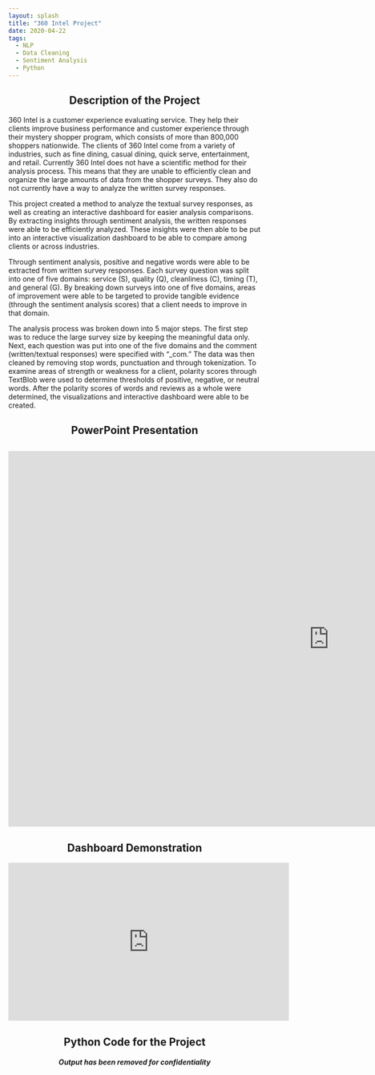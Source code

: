 ```yaml
---
layout: splash
title: "360 Intel Project"
date: 2020-04-22
tags:
  - NLP
  - Data Cleaning
  - Sentiment Analysis
  - Python
---
```

<h2><center>Description of the Project</center></h2>
<p>
  360 Intel is a customer experience evaluating service. They help their clients improve business performance and customer experience through their mystery shopper program, which consists of more than 800,000 shoppers nationwide. The clients of 360 Intel come from a variety of industries, such as fine dining, casual dining, quick serve, entertainment, and retail. Currently 360 Intel does not have a scientific method for their analysis process. This means that they are unable to efficiently clean and organize the large amounts of data from the shopper surveys. They also do not currently have a way to analyze the written survey responses.  
</p>
<p>
  This project created a method to analyze the textual survey responses, as well as creating an interactive dashboard for easier analysis comparisons. By extracting insights through sentiment analysis, the written responses were able to be efficiently analyzed. These insights were then able to be put into an interactive visualization dashboard to be able to compare among clients or across industries. 
</p>
<p>
  Through sentiment analysis, positive and negative words were able to be extracted from written survey responses. Each survey question was split into one of five domains: service (S), quality (Q), cleanliness (C), timing (T), and general (G). By breaking down surveys into one of five domains, areas of improvement were able to be targeted to provide tangible evidence (through the sentiment analysis scores) that a client needs to improve in that domain. 
</p>
<p>
  The analysis process was broken down into 5 major steps. The first step was to reduce the large survey size by keeping the meaningful data only. Next, each question was put into one of the five domains and the comment (written/textual responses) were specified with “_com.” The data was then cleaned by removing stop words, punctuation and through tokenization. To examine areas of strength or weakness for a client, polarity scores through TextBlob were used to determine thresholds of positive, negative, or neutral words. After the polarity scores of words and reviews as a whole were determined, the visualizations and interactive dashboard were able to be created. 
</p>

<h2><center>PowerPoint Presentation</center><h2>
<iframe src="https://docs.google.com/presentation/d/e/2PACX-1vTfshUIMMyPFc-2H-6JXd-yB9oW7Gzt1GjZQ13oNXld2OCznFkS7oTvWMdK-q3Q0g/embed?start=false&loop=false&delayms=3000" frameborder="0" width="1280" height="749" allowfullscreen="true" mozallowfullscreen="true" webkitallowfullscreen="true"></iframe>
  
<h2><center>Dashboard Demonstration</center></h2>
<iframe width="560" height="315" src="https://www.youtube.com/embed/oFBNbk2LXbs" frameborder="0" allow="accelerometer; autoplay; encrypted-media; gyroscope; picture-in-picture" allowfullscreen></iframe>

<h2><center>Python Code for the Project</center></h2>
<h4><center><i>Output has been removed for confidentiality</i></center></h4>
<br>

